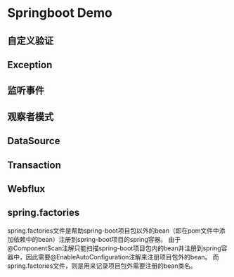 # Springboot Demo

## 自定义验证

## Exception

## 监听事件

## 观察者模式

## DataSource

## Transaction

## Webflux

## spring.factories

spring.factories文件是帮助spring-boot项目包以外的bean（即在pom文件中添加依赖中的bean）注册到spring-boot项目的spring容器。
由于@ComponentScan注解只能扫描spring-boot项目包内的bean并注册到spring容器中，因此需要@EnableAutoConfiguration注解来注册项目包外的bean。
而spring.factories文件，则是用来记录项目包外需要注册的bean类名。
   